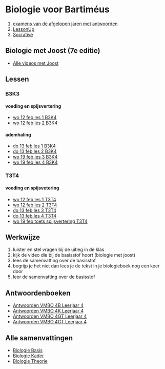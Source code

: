 # Biologie voor Bartiméus


1. [examens van de afgelopen jaren met antwoorden](https:/www.examenblad.nl)
2. [LessonUp](https://www.lessonup.com)
3. [Socrative](https://www.socrative.com)


## Biologie met Joost (7e editie)
- [Alle videos met Joost](https://www.biologiemetjoost.nl/alles-om-je-te-helpen-met-biologie)

## Lessen

### B3K3
#### voeding en spijsvertering
- [wo 12 feb les 1 B3K4](kblw/spijsverteringles1.md)
- [wo 12 feb les 2 B3K4](kblw/spijsverteringles2.md)

#### ademhaling
- [do 13 feb les 1 B3K4](kblw/ademhalingles1.md)
- [do 13 feb les 2 B3K4](kblw/ademhalingles2.md)
- [wo 19 feb les 3 B3K4](kblw/ademhalingles3.md)
- [wo 19 feb les 4 B3K4](kblw/ademhalingles4.md)

### T3T4 
#### voeding en spijsvetering
- [wo 12 feb les 1 T3T4](tlw/spijsverteringles1.md)
- [wo 12 feb les 2 T3T4](tlw/spijsverteringles2.md)
- [do 13 feb les 3 T3T4](tlw/spijsverteringles3.md)
- [do 13 feb les 4 T3T4](tlw/spijsverteringles4.md)
- [wo 19 feb toets spijsvertering T3T4](tlw/spijsverteringles_toets.md)


## Werkwijze
1. luister en stel vragen bij de uitleg in de klas
2. kijk de video die bij de basisstof hoort (biologie met joost)
2. lees de samenvatting over de basisstof
4. begrijp je het niet dan lees je de tekst in je biologieboek nog een keer door
5. leer de samenvatting over de basisstof

## Antwoordenboeken
* [Antwoorden VMBO 4B Leerjaar 4](antwoordenboek/4B_antwoordenboek.pdf)
* [Antwoorden VMBO 4K Leerjaar 4](antwoordenboek/4K_antwoordenboek.pdf)
* [Antwoorden VMBO 4GT Leerjaar 4](antwoordenboek/4GT_antwoordenboek.pdf)
* [Antwoorden VMBO 4GT Leerjaar 4](antwoordenboek/GT/4GT_antwoorden.md)


## Alle samenvattingen
- [Biologie Basis](samenvattingen/b/OTO_B3B4.pdf)
- [Biologie Kader](samenvattingen/k/SV3K4K.pdf)
- [Biologie Theorie](samenvattingen/tl/SV3T4T.pdf)


